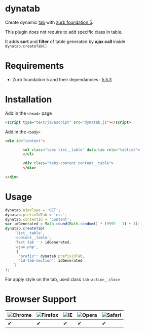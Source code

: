 # dynatab
Create dynamic [tab](http://foundation.zurb.com/sites/docs/v/5.5.3/components/tabs.html) with [zurb foundation 5](http://foundation.zurb.com/sites/docs/v/5.5.3/).

This plugin does not require to add specific class in table. 

It adds **sort** and **filter** of table generated by **ajax call** inside `dynatab.createTab()`  

# Requirements
- Zurb foundation 5 and their dependancies : [5.5.3](http://foundation.zurb.com/downloads/foundation-5.5.3.zip)
 
# Installation
Add in the `<head>` page

```html 
<script type="text/javascript" src="dynatab.js"></script>
```

Add in the `<body>`

```html
<div id="content">

        <ul class="tabs list__table" data-tab role="tablist">
        </ul>

        <div class="tabs-content content__table">         
        </div>
        
</div>
```

# Usage

```javascript
dynatab.ajaxType = 'GET';
dynatab.prefixIdTab = 'css';
dynatab.contentId = 'content';  
var idGenerated = Math.round(Math.random() * (9999 - 1) + 1);
dynatab.createTab(
    'list__table',
    'content__table',
    'Text tab ' + idGenerated,
    'ajax.php', 
     { 
      "prefix": dynatab.prefixIdTab,     
      "id-tab-section": idGenerated
    }
);
  ```
  
  For apply style on the tab, used class `tab-action__close`

# Browser Support

![Chrome](https://raw.github.com/alrra/browser-logos/master/chrome/chrome_48x48.png) | ![Firefox](https://raw.github.com/alrra/browser-logos/master/firefox/firefox_48x48.png) | ![IE](https://raw.github.com/alrra/browser-logos/master/internet-explorer/internet-explorer_48x48.png) | ![Opera](https://raw.github.com/alrra/browser-logos/master/opera/opera_48x48.png) | ![Safari](https://raw.github.com/alrra/browser-logos/master/safari/safari_48x48.png)
--- | --- | --- | --- | --- |
 	&#10004;  |   	&#10004;|   	&#10004;|   	&#10004;|   	&#10004;|
